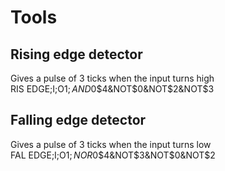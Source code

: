 # Tools

## Rising edge detector

Gives a pulse of 3 ticks when the input turns high  
RIS EDGE;I;O$1;AND$0$4&NOT$0&NOT$2&NOT$3

## Falling edge detector

Gives a pulse of 3 ticks when the input turns low  
FAL EDGE;I;O$1;NOR$0$4&NOT$3&NOT$0&NOT$2
